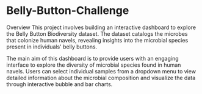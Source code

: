 # Belly-Button-Challenge

Overview
This project involves building an interactive dashboard to explore the Belly Button Biodiversity dataset. The dataset catalogs the microbes that colonize human navels, revealing insights into the microbial species present in individuals' belly buttons.

The main aim of this dashboard is to provide users with an engaging interface to explore the diversity of microbial species found in human navels. Users can select individual samples from a dropdown menu to view detailed information about the microbial composition and visualize the data through interactive bubble and bar charts.

